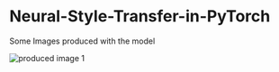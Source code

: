 # Neural-Style-Transfer-in-PyTorch

Some Images produced with the model

![produced image 1](https://github.com/UdbhavPrasad072300/Neural-Style-Transfer-in-PyTorch/blob/main/output/generate1.png)
